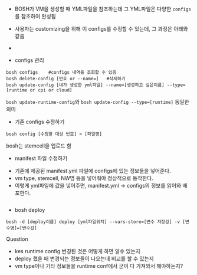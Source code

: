 


## 





## 
- BOSH가 VM을 생성할 때 YML파일을 참조하는데 그 YML파일은 다양한 `configs`를 참조하여 완성됨
- 사용자는 customizing을 위해 이 configs를 수정할 수 있는데, 그 과정은 아래와 같음

- 




* configs 관리
```
bosh configs    #configs 내역을 조회할 수 있음
bosh delete-config [번호 or --name=]   #삭제하기
bosh update-config [내가 생성한 yml파일] --name=[생성하고 싶은이름] --type=[runtime or cpi or cloud]

```

`bosh update-runtime-config`와 `bosh update-config --type=[runtime]` 동일한 의미

* 기존 configs 수정하기
```
bosh config [수정할 대상 번호] > [파일명]
```

bosh는 stemcell을 업로드 함



* manifest 파일 수정하기
- 기존에 제공된 manifest.yml 파일에 configs에 있는 정보들을 넣어준다.
- vm type, stemcell, NW명 등을 넣어줘야 정상적으로 동작한다.
- 이렇게 yml파일에 값을 넣어주면, manifest.yml -> configs의 정보를 읽어와 배포한다.

```

```


* bosh deploy
```
bosh -d [deploy이름] deploy [yml파일위치] --vars-store=[변수 저장값] -v [변수명]=[변수값]
```
Question
* kes runtime config 변경된 것은 어떻게 하면 알수 있는지 
* deploy 했을 때 변경되는 정보들이 나오는데 비교를 할 수 있는지
* vm type이나 기타 정보들을 runtime conf에서 굳이 다 가져와서 해야하는지?



